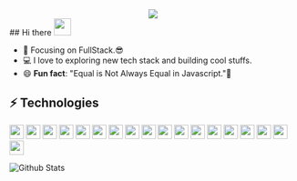 <div  align="center">
  <img alig src="https://res.cloudinary.com/dlkmarlgw/image/upload/v1685898195/Turquoise_Simple_Modern_Linkedin_Banner_1_tyao2n.gif" />
</div>
## Hi there <img src="https://res.cloudinary.com/dlkmarlgw/image/upload/v1685901466/wave_sqlva2.gif" width="30">

- 🔭 Focusing on FullStack.😎
- 💻 I love to exploring new tech stack and building cool stuffs.
- 😄 **Fun fact**: "Equal is Not Always Equal in Javascript."🤣

## ⚡ Technologies

<span>
  <img src="https://img.shields.io/badge/JavaScript-F7DF1E?style=flat-square&logo=javascript&logoColor=black" height="25">
  <img src="https://img.shields.io/badge/-Node.js-43853D?style=flat-square&logo=Node.js"height="25">
  <img src="https://img.shields.io/badge/React.js-0081CB?style=flat-square&logo=react&logoColor=61DAFB"height="25">
    <img src="https://img.shields.io/badge/-Redux-181717?style=flat-square&logo=redux"height="25">
  <img src="https://img.shields.io/badge/-Java-E34A86?style=flat-square&logo=java"height="25">
  <img src="https://img.shields.io/badge/-C++-00599C?style=flat-square&logo=c" height="25"height="25">
  <img src="https://img.shields.io/badge/-HTML5-E34F26?style=flat-square&logo=html5&logoColor=white"height="25">
  <img src="https://img.shields.io/badge/-CSS3-1572B6?style=flat-square&logo=css3"height="25">
  <img src="https://img.shields.io/badge/-Tailwind-1272D8?style=flat-square&logo=tailwind-css"height="25">
  <img src="https://img.shields.io/badge/-Bootstrap-563D7C?style=flat-square&logo=bootstrap"height="25">
  <img src="https://img.shields.io/badge/-MaterialUi-00599C?style=flat-square&logo="height="25">
  <img src="https://img.shields.io/badge/MongoDB-F7F7F7?style=flat-square&logo=mongodb&logoColor=49A248"height="25">
  <img src="https://img.shields.io/badge/MySQL-005C84?style=flat-square&logo=mysql&logoColor=whitesql"height="25">
  <img src="https://img.shields.io/badge/-Git-black?style=flat-square&logo=git"height="25">
  <img src="https://img.shields.io/badge/-GitHub-181717?style=flat-square&logo=github"height="25">
  <img src="https://img.shields.io/badge/Postman-f7f7f7?style=flastic&logo=Postman&logoColor=FF6C37b"height="25">
  <img src="https://img.shields.io/badge/VisualStudio-2C2B30?style=flastic&logo=VisualStudioCode&logoColor=007ACC"height="25">
  <img src="https://img.shields.io/badge/Netlify-00C7B7?style=flat-square&logo=netlify&logoColor=white"height="25">

</span>

![Github Stats](https://github-readme-stats.vercel.app/api?username=AyubAli125212&count_private=true&show_icons=true&include_all_commits=true)
